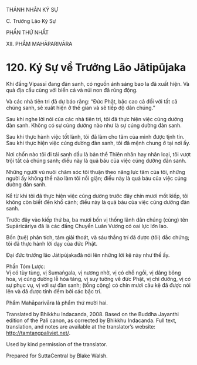 THÁNH NHÂN KÝ SỰ

C. Trưởng Lão Ký Sự

PHẦN THỨ NHẤT

XII. PHẨM MAHĀPARIVĀRA

# 120\. Ký Sự về Trưởng Lão Jātipūjaka

Khi đấng Vipassī đang đản sanh, có nguồn ánh sáng bao la đã xuất hiện. Và quả địa cầu cùng với biển cả và núi non đã rúng động.

Và các nhà tiên tri đã dự báo rằng: “Đức Phật, bậc cao cả đối với tất cả chúng sanh, sẽ xuất hiện ở thế gian và sẽ tiếp độ dân chúng.”

Sau khi nghe lời nói của các nhà tiên tri, tôi đã thực hiện việc cúng dường đản sanh. Không có sự cúng dường nào như là sự cúng dường đản sanh.

Sau khi thực hành việc tốt lành, tôi đã làm cho tâm của mình được tịnh tín. Sau khi thực hiện việc cúng dường đản sanh, tôi đã mệnh chung ở tại nơi ấy.

Nơi chốn nào tôi đi tái sanh dầu là bản thể Thiên nhân hay nhân loại, tôi vượt trội tất cả chúng sanh; điều này là quả báu của việc cúng dường đản sanh.

Những người vú nuôi chăm sóc tôi thuận theo năng lực tâm của tôi, những người ấy không thể nào làm tôi nổi giận; điều này là quả báu của việc cúng dường đản sanh.

Kể từ khi tôi đã thực hiện việc cúng dường trước đây chín mươi mốt kiếp, tôi không còn biết đến khổ cảnh; điều này là quả báu của việc cúng dường đản sanh.

Trước đây vào kiếp thứ ba, ba mươi bốn vị thống lãnh dân chúng (cùng) tên Supāricāriya đã là các đấng Chuyển Luân Vương có oai lực lớn lao.

Bốn (tuệ) phân tích, tám giải thoát, và sáu thắng trí đã được (tôi) đắc chứng; tôi đã thực hành lời dạy của đức Phật.

Đại đức trưởng lão Jātipūjakađã nói lên những lời kệ này như thế ấy.

Phần Tóm Lược:  
Vị có tùy tùng, vị Sumaṅgala, vị nương nhờ, vị có chỗ ngồi, vị dâng bông hoa, vị cúng dường lễ hỏa táng, vị suy tưởng về đức Phật, vị chỉ đường, vị có sự phục vụ, vị với sự đản sanh; (tổng cộng) có chín mươi câu kệ đã được nói lên và đã được tính đếm bởi các bậc trí.

Phẩm Mahāparivāra là phẩm thứ mười hai.

Translated by Bhikkhu Indacanda, 2008. Based on the Buddha Jayanthi edition of the Pali canon, as corrected by Bhikkhu Indacanda. Full text, translation, and notes are available at the translator’s website: http://tamtangpaliviet.net/.

Used by kind permission of the translator.

Prepared for SuttaCentral by Blake Walsh.